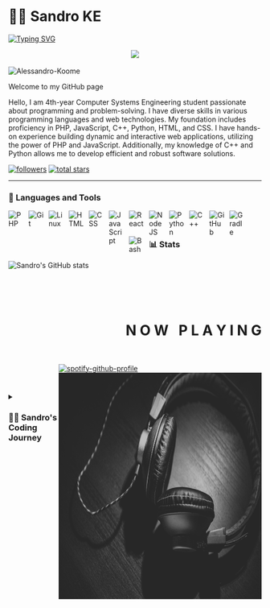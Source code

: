 # 🏄‍♂️ Sandro KE

[![Typing
SVG](https://readme-typing-svg.demolab.com?font=Fira+Code&size=30&pause=1000&color=0CF709&vCenter=true&width=440&height=60&lines=Hello++%F0%9F%91%8B+am++Alessandro+)](https://git.io/typing-svg)

<p align="center"><img src="https://media1.giphy.com/media/qgQUggAC3Pfv687qPC/giphy.gif" width="300"/></p>

<p align="left">
  <img src="https://komarev.com/ghpvc/?username=Alessandro&label=Profile%20views&color=0e75b6&style=flat" alt="Alessandro-Koome" />
</p>

  
Welcome to my GitHub page

Hello, I am 4th-year Computer Systems Engineering student passionate about programming and problem-solving. I have diverse skills in various programming languages and web technologies.
My foundation includes proficiency in PHP, JavaScript, C++, Python, HTML, and CSS. I have hands-on experience building dynamic and interactive web applications, utilizing the power of PHP and JavaScript. Additionally, my knowledge of C++ and Python allows me to develop efficient and robust software solutions.

   <p align="left">
      <a href="https://github.com/AlessandroKE?tab=followers">
         <img alt="followers" title="Follow me on Github" src="https://custom-icon-badges.demolab.com/github/followers/AlessandroKE?color=236ad3&labelColor=1155ba&style=for-the-badge&logo=person-add&label=Follow&logoColor=white"/></a>
      <a href="https://github.com/AlessandroKE?tab=repositories&sort=stargazers">
         <img alt="total stars" title="Total stars on GitHub" src="https://custom-icon-badges.demolab.com/github/stars/AlessandroKE?color=55960c&style=for-the-badge&labelColor=488207&logo=star"/></a>
   </p>

---

### 🧰 Languages and Tools

<img align="left" alt="PHP" width="30px" style="padding-right:10px;" src="https://cdn.jsdelivr.net/gh/devicons/devicon/icons/php/php-original.svg" />
<img align="left" alt="Git" width="30px" style="padding-right:10px;" src="https://cdn.jsdelivr.net/gh/devicons/devicon/icons/git/git-original.svg" />
<img align="left" alt="Linux" width="30px" style="padding-right:10px;" src="https://cdn.jsdelivr.net/gh/devicons/devicon/icons/linux/linux-original.svg" />
<img align="left" alt="HTML" width="30px" style="padding-right:10px;" src="https://cdn.jsdelivr.net/gh/devicons/devicon/icons/html5/html5-plain.svg" />
<img align="left" alt="CSS" width="30px" style="padding-right:10px;" src="https://cdn.jsdelivr.net/gh/devicons/devicon/icons/css3/css3-plain.svg" />
<img align="left" alt="JavaScript" width="30px" style="padding-right:10px;" src="https://cdn.jsdelivr.net/gh/devicons/devicon/icons/javascript/javascript-plain.svg" />
<img align="left" alt="React" width="30px" style="padding-right:10px;" src="https://cdn.jsdelivr.net/gh/devicons/devicon/icons/react/react-original.svg" />
<img align="left" alt="NodeJS" width="30px" style="padding-right:10px;" src="https://cdn.jsdelivr.net/gh/devicons/devicon/icons/nodejs/nodejs-original.svg" />
<img align="left" alt="Python" width="30px" style="padding-right:10px;" src="https://cdn.jsdelivr.net/gh/devicons/devicon/icons/python/python-plain.svg" />
<img align="left" alt="C++" width="30px" style="padding-right:10px;" src="https://cdn.jsdelivr.net/gh/devicons/devicon/icons/cplusplus/cplusplus-line.svg" />
<img align="left" alt="GitHub" width="30px" style="padding-right:10px;" src="https://cdn.jsdelivr.net/gh/devicons/devicon/icons/github/github-original.svg" />
<img align="left" alt="Gradle" width="30px" style="padding-right:10px;" src="https://cdn.jsdelivr.net/gh/devicons/devicon/icons/gradle/gradle-plain.svg" />
<img align="left" alt="Bash" width="30px" style="padding-right:10px;" src="https://cdn.jsdelivr.net/gh/devicons/devicon/icons/bash/bash-original.svg" />
<br />

#


### 📊 Stats

![Sandro's GitHub stats](https://github-readme-stats.vercel.app/api?username=AlessandroKE&show_icons=true&theme=gruvbox)

<!-- ![GitHub Streak](https://streak-stats.demolab.com?user=AlessandroKE&theme=gruvbox&border_radius=4.5) -->


<div>
<br> <br><br>
<p ><h1 align="right"><strong>N O W &nbsp; P L A Y I N G</h1></strong></p>
<br>
<p align="left" >

<div style="margin-left: 100px;">

[![spotify-github-profile](https://spotify-github-profile.vercel.app/api/view?uid=hhi04mza8tzqnup14crdvfv2p&cover_image=true&theme=default&show_offline=false&background_color=121212&interchange=true)](https://github.com/kittinan/spotify-github-profile)
<img src="https://github.com/Ash-codes18/Ash-codes18/blob/main/images/head-phones.jpeg" align="right" width="445" height="450">
</div>

#

<details>
 <summary><h3>👨‍💻 Sandro's Coding Journey</h3></summary>
   As a wide-eyed computer systems engineering student, I embarked on my coding journey, driven by an insatiable curiosity for the vast realm of programming and the captivating world of cybersecurity. I eagerly delved into various domains, from code development and Unix/Linux systems to intricate theoretical concepts. Along this transformative path, I discovered PHP, a language that has become my current focal point.

As I progressed in my fourth year at Kirinyaga University, I consciously decided to hone my skills and specialize in PHP for backend development, leveraging its power to create robust and dynamic web applications. Moreover, I have embraced Python as my tool for data analytics, enabling me to extract valuable insights from complex datasets. While briefly succumbed to a sense of overwhelm, I have since found renewed inspiration and motivation from supportive friends and my deep-rooted passion for coding. This unwavering enthusiasm drives me to transcend my previous limitations, committing myself to continuous growth and improvement.

By combining my knowledge of PHP with the analytical prowess of Python, I am poised to tackle diverse challenges in the digital landscape. My multifaceted skill set, encompassing backend development, data analysis, and an unwavering commitment to cybersecurity, positions me as a versatile and dynamic professional. I am eager to embrace opportunities that allow me to contribute my expertise, learn from industry experts, and make a lasting impact in the ever-evolving programming world.


[youtube]: https://youtube.com/fknight
